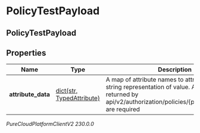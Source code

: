 # PolicyTestPayload

## PolicyTestPayload

## Properties

|Name | Type | Description | Notes|
|------------ | ------------- | ------------- | -------------|
| **attribute_data** | [dict(str, TypedAttribute)](TypedAttribute) | A map of attribute names to attribute type and string representation of value. All attributes returned by api/v2/authorization/policies/{policyId}/attributes are required | |



_PureCloudPlatformClientV2 230.0.0_
